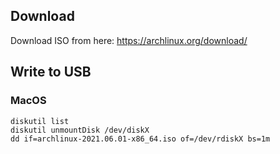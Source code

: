 ## Download

Download ISO from here: https://archlinux.org/download/

## Write to USB

### MacOS

```
diskutil list
diskutil unmountDisk /dev/diskX
dd if=archlinux-2021.06.01-x86_64.iso of=/dev/rdiskX bs=1m
```
